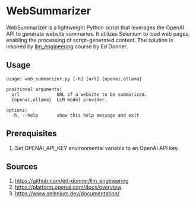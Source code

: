 # WebSummarizer

WebSummarizer is a lightweight Python script that leverages the OpenAI API to generate website summaries. It utilizes Selenium to load web pages, enabling the processing of script-generated content. The solution is inspired by [llm_engineering](https://github.com/ed-donner/llm_engineering) course by Ed Donner.

## Usage
```
usage: web_summarizer.py [-h] [url] {openai,ollama}

positional arguments:
  url              URL of a website to be summarized.
  {openai,ollama}  LLM model provider.

options:
  -h, --help       show this help message and exit
  ```

## Prerequisites

1. Set OPENAI_API_KEY environmental variable to an OpenAI API key.

## Sources
1. https://github.com/ed-donner/llm_engineering
2. https://platform.openai.com/docs/overview
3. https://www.selenium.dev/documentation/


